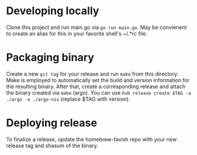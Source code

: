 # Developing locally

Clone this project and run main.go via `go run main.go`.  May be convienent to create an alias for this in your favorite shell's ~/.*rc file.

# Packaging binary

Create a new `git tag` for your release and run `make` from this directory.  Make is employed to automatically set the build and version information for the resulting binary.
After that, create a corresponding release and attach the binary created via `make` (argo).  You can use `hub release create $TAG -a ./argo -a ./argo-nix` (replace $TAG with version).

# Deploying release

To finalize a release, update the homebrew-favish repo with your new release tag and shasum of the binary.